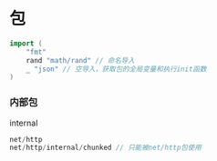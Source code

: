 # 包

```go
import (
    "fmt"
    rand "math/rand" // 命名导入
    _ "json" // 空导入，获取包的全局变量和执行init函数
)
```

### 内部包

internal

```go
net/http
net/http/internal/chunked // 只能被net/http包使用
```




